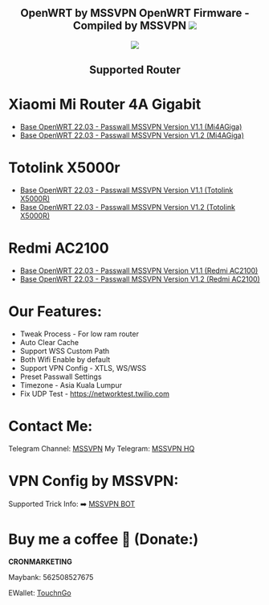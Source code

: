 <h2 align="center">
OpenWRT by MSSVPN
OpenWRT Firmware - Compiled by MSSVPN
<img src="https://img.shields.io/badge/Version-1.2.0-blue.svg"></h2>

<p align="center"><img src="https://forum.openwrt.org/uploads/default/original/3X/2/9/2965b316403db302c535cae40139e8c49bbad6e3.png"></p>
<h2 align="center">
Supported Router
</h2>

# Xiaomi Mi Router 4A Gigabit
* <a href="https://github.com/mssvpn/OpenWRT_by_MSSVPN/raw/main/OpenWrt-22.03.0-MSSVPN-V1.1%20WSS%20Mi4AGiga.bin">Base OpenWRT 22.03 - Passwall MSSVPN Version V1.1 (Mi4AGiga)</a>
* <a href="https://github.com/mssvpn/OpenWRT_by_MSSVPN/raw/main/OpenWrt-22.03.0-MSSVPN-V1.2%20WSS%20Mi4AGiga.bin">Base OpenWRT 22.03 - Passwall MSSVPN Version V1.2 (Mi4AGiga)</a>

# Totolink X5000r
* <a href="https://github.com/mssvpn/OpenWRT_by_MSSVPN/raw/main/OpenWrt-22.03.0-MSSVPN-V1.1%20WSS%20Totolink%20X5000R.bin">Base OpenWRT 22.03 - Passwall MSSVPN Version V1.1 (Totolink X5000R)</a>
* <a href="https://github.com/mssvpn/OpenWRT_by_MSSVPN/raw/main/OpenWrt-22.03.0-MSSVPN-V1.2%20WSS%20Totolink%20X5000R.bin">Base OpenWRT 22.03 - Passwall MSSVPN Version V1.2 (Totolink X5000R)</a>

# Redmi AC2100
* <a href="https://github.com/mssvpn/OpenWRT_by_MSSVPN/raw/main/OpenWrt-22.03.0-MSSVPN-V1.1%20WSS%20Redmi%20AC2100.bin">Base OpenWRT 22.03 - Passwall MSSVPN Version V1.1 (Redmi AC2100)</a>
* <a href="https://github.com/mssvpn/OpenWRT_by_MSSVPN/raw/main/OpenWrt-22.03.0-MSSVPN-V1.2%20WSS%20Redmi%20AC2100.bin">Base OpenWRT 22.03 - Passwall MSSVPN Version V1.2 (Redmi AC2100)</a>

# Our Features:
* Tweak Process - For low ram router
* Auto Clear Cache
* Support WSS Custom Path
* Both Wifi Enable by default
* Support VPN Config - XTLS, WS/WSS
* Preset Passwall Settings
* Timezone - Asia Kuala Lumpur
* Fix UDP Test - https://networktest.twilio.com

# Contact Me:
Telegram Channel: <a href="http://t.me/mssvpn">MSSVPN</a>
My Telegram: <a href="http://t.me/mssvpn_hq">MSSVPN HQ</a>


# VPN Config by MSSVPN:
Supported Trick Info: ➡️ <a href="https://t.me/mssvpn_bot">MSSVPN BOT</a>

# Buy me a coffee 🧋 (Donate:)
<b>CRONMARKETING</b><p></p>
Maybank: 562508527675<p></p>
EWallet: <a href="https://payment.tngdigital.com.my/sc/bDLnAXzAbu">TouchnGo</a>


